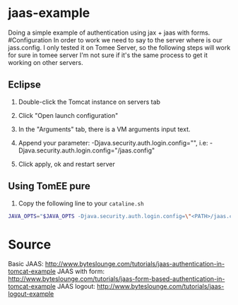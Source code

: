 # jaas-example
Doing a simple example of authentication using jax + jaas with forms.
#Configuration
In order to work we need to say to the server where is our jass.config.
I only tested it on Tomee Server, so the following steps will work for sure in tomee server I'm not sure if it's the same process to get it working on other servers.
## Eclipse
1. Double-click the Tomcat instance on servers tab
2. Click "Open launch configuration"
3. In the "Arguments" tab, there is a VM arguments input text.
4. Append your parameter: -Djava.security.auth.login.config="", i.e:
    -Djava.security.auth.login.config="<PATH>/jaas.config"

5. Click apply, ok and restart server
## Using TomEE pure
1. Copy the following line to your `cataline.sh`
```bash
JAVA_OPTS="$JAVA_OPTS -Djava.security.auth.login.config=\"<PATH>/jaas.config\""
```

# Source
Basic JAAS: http://www.byteslounge.com/tutorials/jaas-authentication-in-tomcat-example
JAAS with form: http://www.byteslounge.com/tutorials/jaas-form-based-authentication-in-tomcat-example
JAAS logout: http://www.byteslounge.com/tutorials/jaas-logout-example
